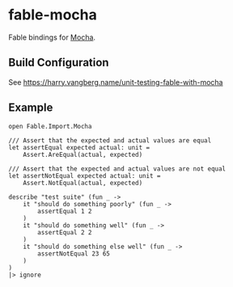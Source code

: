 # fable-mocha

Fable bindings for [Mocha](https://mochajs.org/).

## Build Configuration

See https://harry.vangberg.name/unit-testing-fable-with-mocha

## Example

```
open Fable.Import.Mocha

/// Assert that the expected and actual values are equal
let assertEqual expected actual: unit =
    Assert.AreEqual(actual, expected)

/// Assert that the expected and actual values are not equal
let assertNotEqual expected actual: unit =
    Assert.NotEqual(actual, expected)

describe "test suite" (fun _ ->
    it "should do something poorly" (fun _ ->
        assertEqual 1 2
    )
    it "should do something well" (fun _ ->
        assertEqual 2 2
    )
    it "should do something else well" (fun _ ->
        assertNotEqual 23 65
    )
)
|> ignore
```


